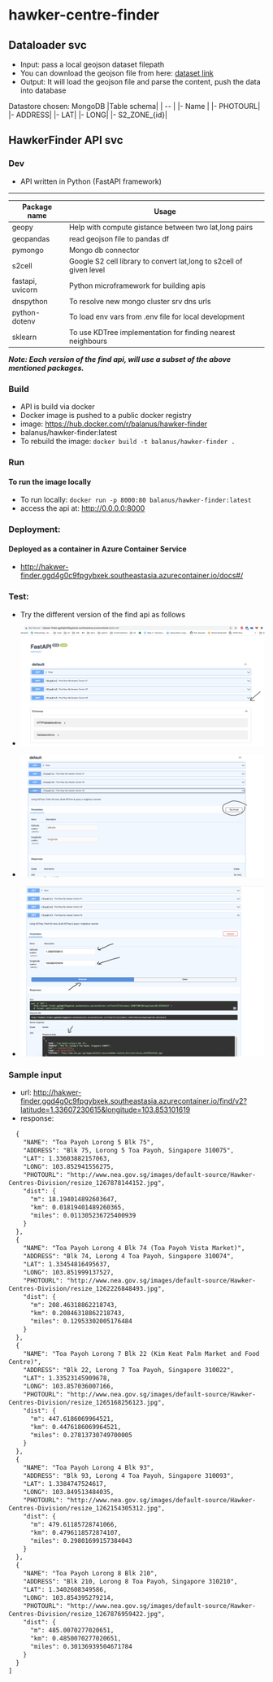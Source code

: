 # hawker-centre-finder

## Dataloader svc
- Input: pass a local geojson dataset filepath
- You can download the geojson file from here: [dataset link](https://data.gov.sg/dataset/hawker-centres?resource_id=8a6c2f75-5511-4e03-b8f2-23ce67d30b28)
- Output: It will load the geojson file and parse the content, push the data into database

Datastore chosen: MongoDB
|Table schema|
| -- |
|- Name |
|- PHOTOURL|
|- ADDRESS|
|- LAT|
|- LONG|
|- S2_ZONE_{id}|


## HawkerFinder API svc

### Dev
- API written in Python (FastAPI framework)
----
Package name | Usage 
 --- | ---
geopy | Help with compute gistance between two lat,long pairs
geopandas | read geojson file to pandas df
pymongo | Mongo db connector
s2cell | Google S2 cell library to convert lat,long to s2cell of given level
fastapi, uvicorn | Python microframework for building apis
dnspython | To resolve new mongo cluster srv dns urls
python-dotenv | To load env vars from .env file for local development
sklearn | To use KDTree implementation for finding nearest neighbours

***Note: Each version of the find api, will use a subset of the above mentioned packages.***


### Build
- API is build via docker
- Docker image is pushed to a public docker registry
- image: https://hub.docker.com/r/balanus/hawker-finder
- balanus/hawker-finder:latest
- To rebuild the image: `docker build -t balanus/hawker-finder .`

### Run
#### To run the image locally
- To run locally: `docker run -p 8000:80 balanus/hawker-finder:latest`
- access the api at: http://0.0.0.0:8000


### Deployment:
#### Deployed as a container in Azure Container Service
- http://hakwer-finder.ggd4g0c9fpgybxek.southeastasia.azurecontainer.io/docs#/

### Test:
- Try the different version of the find api as follows

-  ![img/step1.png](img/step1.png)
-  ![img/step2.png](img/step2.png)
-  ![img/step3.png](img/step3.png)

### Sample input
- url: http://hakwer-finder.ggd4g0c9fpgybxek.southeastasia.azurecontainer.io/find/v2?latitude=1.33607230615&longitude=103.853101619
- response: 
```[
  {
    "NAME": "Toa Payoh Lorong 5 Blk 75",
    "ADDRESS": "Blk 75, Lorong 5 Toa Payoh, Singapore 310075",
    "LAT": 1.33603882157063,
    "LONG": 103.852941556275,
    "PHOTOURL": "http://www.nea.gov.sg/images/default-source/Hawker-Centres-Division/resize_1267878144152.jpg",
    "dist": {
      "m": 18.194014892603647,
      "km": 0.01819401489260365,
      "miles": 0.011305236725400939
    }
  },
  {
    "NAME": "Toa Payoh Lorong 4 Blk 74 (Toa Payoh Vista Market)",
    "ADDRESS": "Blk 74, Lorong 4 Toa Payoh, Singapore 310074",
    "LAT": 1.33454816495637,
    "LONG": 103.851999137527,
    "PHOTOURL": "http://www.nea.gov.sg/images/default-source/Hawker-Centres-Division/resize_1262226848493.jpg",
    "dist": {
      "m": 208.46318862218743,
      "km": 0.20846318862218743,
      "miles": 0.12953302005176484
    }
  },
  {
    "NAME": "Toa Payoh Lorong 7 Blk 22 (Kim Keat Palm Market and Food Centre)",
    "ADDRESS": "Blk 22, Lorong 7 Toa Payoh, Singapore 310022",
    "LAT": 1.33523145909678,
    "LONG": 103.857036007166,
    "PHOTOURL": "http://www.nea.gov.sg/images/default-source/Hawker-Centres-Division/resize_1265168256123.jpg",
    "dist": {
      "m": 447.6186069964521,
      "km": 0.4476186069964521,
      "miles": 0.27813730749700005
    }
  },
  {
    "NAME": "Toa Payoh Lorong 4 Blk 93",
    "ADDRESS": "Blk 93, Lorong 4 Toa Payoh, Singapore 310093",
    "LAT": 1.3384747524617,
    "LONG": 103.849513484035,
    "PHOTOURL": "http://www.nea.gov.sg/images/default-source/Hawker-Centres-Division/resize_1262154305312.jpg",
    "dist": {
      "m": 479.61185728741066,
      "km": 0.4796118572874107,
      "miles": 0.29801699157384043
    }
  },
  {
    "NAME": "Toa Payoh Lorong 8 Blk 210",
    "ADDRESS": "Blk 210, Lorong 8 Toa Payoh, Singapore 310210",
    "LAT": 1.3402608349586,
    "LONG": 103.854395279214,
    "PHOTOURL": "http://www.nea.gov.sg/images/default-source/Hawker-Centres-Division/resize_1267876959422.jpg",
    "dist": {
      "m": 485.0070277020651,
      "km": 0.4850070277020651,
      "miles": 0.30136939504671784
    }
  }
]
```
